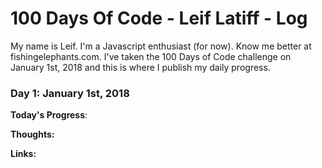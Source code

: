 # 100 Days Of Code - Leif Latiff - Log
My name is Leif. I'm a Javascript enthusiast (for now). Know me better at fishingelephants.com.
I've taken the 100 Days of Code challenge on January 1st, 2018 and this is where I publish my daily progress.

### Day 1: January 1st, 2018

**Today's Progress**:

**Thoughts:**

**Links:** 